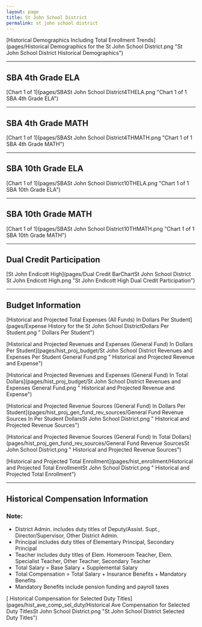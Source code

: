 ```yaml
---
layout: page
title: St John School District
permalink: st john school district
---
```



[Historical Demographics Including Total Enrollment Trends](pages/Historical Demographics for the St John School District.png "St John School District Historical Demographics")

___

## SBA 4th Grade ELA

[Chart 1 of 1](pages/SBASt John School District4THELA.png "Chart 1 of 1 SBA 4th Grade ELA")


___

## SBA 4th Grade MATH

[Chart 1 of 1](pages/SBASt John School District4THMATH.png "Chart 1 of 1 SBA 4th Grade MATH")


___

## SBA 10th Grade ELA

[Chart 1 of 1](pages/SBASt John School District10THELA.png "Chart 1 of 1 SBA 10th Grade ELA")


___

## SBA 10th Grade MATH

[Chart 1 of 1](pages/SBASt John School District10THMATH.png "Chart 1 of 1 SBA 10th Grade MATH")


___

## Dual Credit Participation

[St John Endicott High](pages/Dual Credit BarChartSt John School District St John Endicott High.png "St John Endicott High Dual Credit Participation")


___

## Budget Information

[Historical and Projected Total Expenses (All Funds) In Dollars Per Student](pages/Expense History for the St John School DistrictDollars Per Student.png " Dollars Per Student")

[Historical and Projected Revenues and Expenses (General Fund) In Dollars Per Student](pages/hist_proj_budget/St John School District Revenues and Expenses Per Student General Fund.png " Historical and Projected Revenue and Expense")

[Historical and Projected Revenues and Expenses (General Fund) In Total Dollars](pages/hist_proj_budget/St John School District Revenues and Expenses General Fund.png " Historical and Projected Revenue and Expense")

[Historical and Projected Revenue Sources (General Fund) In Dollars Per Student](pages/hist_proj_gen_fund_rev_sources/General Fund Revenue Sources In Per Student DollarsSt John School District.png " Historical and Projected Revenue Sources")

[Historical and Projected Revenue Sources (General Fund) In Total Dollars](pages/hist_proj_gen_fund_rev_sources/General Fund Revenue SourcesSt John School District.png " Historical and Projected Revenue Sources")

[Historical and Projected Total Enrollment](pages/hist_enrollment/Historical and Projected Total EnrollmentSt John School District.png " Historical and Projected Total Enrollment")


___

## Historical Compensation Information
### Note:
- District Admin. includes duty titles of Deputy/Assist. Supt., Director/Supervisor, Other District Admin.
- Principal includes duty titles of Elementary Principal, Secondary Principal
- Teacher includes duty titles of Elem. Homeroom Teacher, Elem. Specialist Teacher, Other Teacher, Secondary Teacher
- Total Salary = Base Salary + Supplemental Salary
- Total Compensation = Total Salary + Insurance Benefits + Mandatory Benefits
- Mandatory Benefits include pension funding and payroll taxes

[ Historical Compensation for Selected Duty Titles](pages/hist_ave_comp_sel_duty/Historical Ave Compensation for Selected Duty TitlesSt John School District.png "St John School District Selected Duty Titles")

